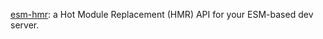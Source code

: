 [esm-hmr](https://github.com/withastro/esm-hmr): a Hot Module Replacement (HMR) API for your ESM-based dev server.
